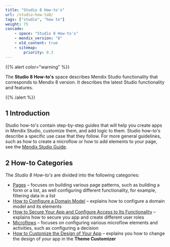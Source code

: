 ```yaml
---
title: "Studio 8 How-to's"
url: /studio-how-to8/
tags: ["studio", "how to"]
weight: 75
cascade:
    - space: "Studio 8 How-to's"
    - mendix_version: "8"
    - old_content: true
    - sitemap:
        priority: 0.3
---
```


{{% alert color="warning" %}}

The **Studio 8 How-to's** space describes Mendix Studio functionality that corresponds to Mendix 8 version. It describes the latest Studio functionality and features.

{{% /alert %}}

## 1 Introduction 

Studio how-to's contain step-by-step guides that will help you create apps in Mendix Studio, customize them, and add logic to them. Studio how-to's describe a specific use case that they follow. For more general guidelines, such as how to create a microflow or how to add elements to your page, see the [Mendix Studio Guide](/studio8/). 

## 2 How-to Categories

The *Studio 8 How-to's* are divided into the following categories:

* [Pages](/studio-how-to8/pages/) – focuses on building various page patterns, such as building a form or a list, as well configuring different functionality, for example, filtering data in a list 
* [How to Configure a Domain Model](/studio-how-to8/domain-model-how-to-configure/) – explains how to configure a domain model and its elements
* [How to Secure Your App and Configure Access to Its Functionality](/studio-how-to8/security-how-to-configure-roles/) – explains how to secure you app and create different user roles
* [Microflows](/studio-how-to8/microflows/) – focuses on configuring various microflow elements and activities, such as configuring a decision
* [How to Customize the Design of Your App](/studio-how-to8/theme-customizer-how-to-customize-design/) – explains you how to change the design of your app in the **Theme Customizer**
